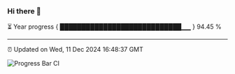 ### Hi there 👋

⏳ Year progress { ████████████████████████████▁▁ } 94.45 %

---

⏰ Updated on Wed, 11 Dec 2024 16:48:37 GMT

![Progress Bar CI](https://github.com/IshwaranRudhara/GIT-ACTION/workflows/Progress%20Bar%20CI/badge.svg)
